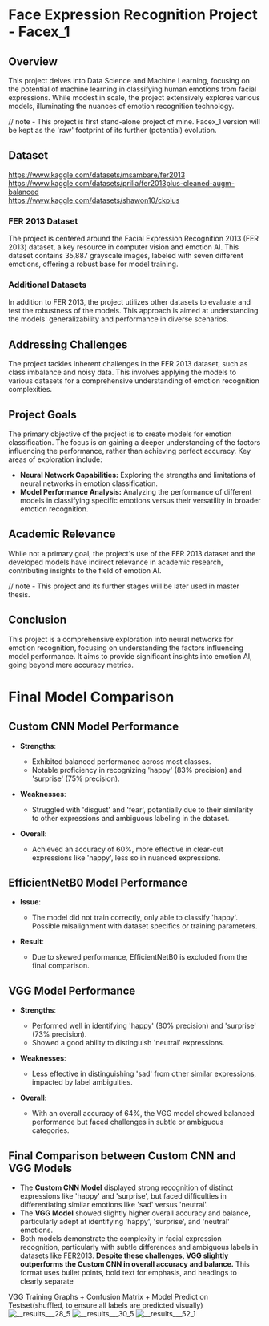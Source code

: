 # Face Expression Recognition Project - Facex_1

## Overview

This project delves into Data Science and Machine Learning, focusing on the potential of machine learning in classifying human emotions from facial expressions. While modest in scale, the project extensively explores various models, illuminating the nuances of emotion recognition technology.

// note - This project is first stand-alone project of mine. Facex_1 version will be kept as the 'raw' footprint of its further (potential) evolution.

## Dataset
https://www.kaggle.com/datasets/msambare/fer2013 \
https://www.kaggle.com/datasets/prilia/fer2013plus-cleaned-augm-balanced \
https://www.kaggle.com/datasets/shawon10/ckplus


### FER 2013 Dataset

The project is centered around the Facial Expression Recognition 2013 (FER 2013) dataset, a key resource in computer vision and emotion AI. This dataset contains 35,887 grayscale images, labeled with seven different emotions, offering a robust base for model training. 

### Additional Datasets

In addition to FER 2013, the project utilizes other datasets to evaluate and test the robustness of the models. This approach is aimed at understanding the models' generalizability and performance in diverse scenarios.

## Addressing Challenges

The project tackles inherent challenges in the FER 2013 dataset, such as class imbalance and noisy data. This involves applying the models to various datasets for a comprehensive understanding of emotion recognition complexities.

## Project Goals

The primary objective of the project is to create models for emotion classification. The focus is on gaining a deeper understanding of the factors influencing the performance, rather than achieving perfect accuracy. Key areas of exploration include:

- **Neural Network Capabilities:** Exploring the strengths and limitations of neural networks in emotion classification.
- **Model Performance Analysis:** Analyzing the performance of different models in classifying specific emotions versus their versatility in broader emotion recognition.

## Academic Relevance

While not a primary goal, the project's use of the FER 2013 dataset and the developed models have indirect relevance in academic research, contributing insights to the field of emotion AI.

// note - This project and its further stages will be later used in master thesis.

## Conclusion

This project is a comprehensive exploration into neural networks for emotion recognition, focusing on understanding the factors influencing model performance. It aims to provide significant insights into emotion AI, going beyond mere accuracy metrics.

# Final Model Comparison

## Custom CNN Model Performance

- **Strengths**:
  - Exhibited balanced performance across most classes.
  - Notable proficiency in recognizing 'happy' (83% precision) and 'surprise' (75% precision).

- **Weaknesses**:
  - Struggled with 'disgust' and 'fear', potentially due to their similarity to other expressions and ambiguous labeling in the dataset.

- **Overall**:
  - Achieved an accuracy of 60%, more effective in clear-cut expressions like 'happy', less so in nuanced expressions.

## EfficientNetB0 Model Performance

- **Issue**:
  - The model did not train correctly, only able to classify 'happy'. Possible misalignment with dataset specifics or training parameters.

- **Result**:
  - Due to skewed performance, EfficientNetB0 is excluded from the final comparison.

## VGG Model Performance

- **Strengths**:
  - Performed well in identifying 'happy' (80% precision) and 'surprise' (73% precision).
  - Showed a good ability to distinguish 'neutral' expressions.

- **Weaknesses**:
  - Less effective in distinguishing 'sad' from other similar expressions, impacted by label ambiguities.

- **Overall**:
  - With an overall accuracy of 64%, the VGG model showed balanced performance but faced challenges in subtle or ambiguous categories.

## Final Comparison between Custom CNN and VGG Models

- The **Custom CNN Model** displayed strong recognition of distinct expressions like 'happy' and 'surprise', but faced difficulties in differentiating similar emotions like 'sad' versus 'neutral'.
- The **VGG Model** showed slightly higher overall accuracy and balance, particularly adept at identifying 'happy', 'surprise', and 'neutral' emotions.
- Both models demonstrate the complexity in facial expression recognition, particularly with subtle differences and ambiguous labels in datasets like FER2013. **Despite these challenges, VGG slightly outperforms the Custom CNN in overall accuracy and balance.**
This format uses bullet points, bold text for emphasis, and headings to clearly separate 

VGG Training Graphs + Confusion Matrix + Model Predict on Testset(shuffled, to ensure all labels are predicted visually)
![__results___28_5](https://github.com/lukeanddata/facex_1/assets/101431694/fcc5b823-43ae-440d-b60e-723033b7c557)
![__results___30_5](https://github.com/lukeanddata/facex_1/assets/101431694/829023e9-9a41-4210-848a-23d6570a08f5)
![__results___52_1](https://github.com/lukeanddata/facex_1/assets/101431694/510b2c20-a719-4cef-bea7-1f8039df999b)




